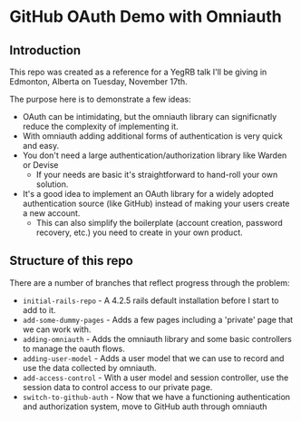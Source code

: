 # GitHub OAuth Demo with Omniauth

## Introduction
This repo was created as a reference for a YegRB talk I'll be giving in Edmonton, Alberta on Tuesday, November 17th.

The purpose here is to demonstrate a few ideas:
* OAuth can be intimidating, but the omniauth library can significnatly reduce the complexity of implementing it.
* With omniauth adding additional forms of authentication is very quick and easy.
* You don't need a large authentication/authorization library like Warden or Devise
  * If your needs are basic it's straightforward to hand-roll your own solution.
* It's a good idea to implement an OAuth library for a widely adopted authentication source (like GitHub) instead of making your users create a new account.
  * This can also simplify the boilerplate (account creation, password recovery, etc.) you need to create in your own product.

## Structure of this repo
There are a number of branches that reflect progress through the problem:

* `initial-rails-repo` - A 4.2.5 rails default installation before I start to add to it.
* `add-some-dummy-pages` - Adds a few pages including a 'private' page that we can work with.
* `adding-omniauth` - Adds the omniauth library and some basic controllers to manage the oauth flows.
* `adding-user-model` - Adds a user model that we can use to record and use the data collected by omniauth.
* `add-access-control` - With a user model and session controller, use the session data to control access to our private page.
* `switch-to-github-auth` - Now that we have a functioning authentication and authorization system, move to GitHub auth through omniauth
